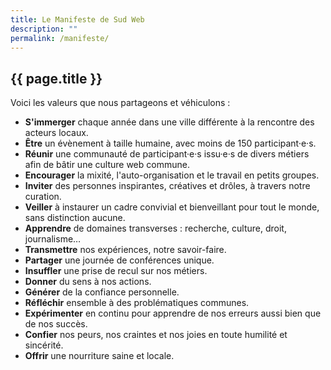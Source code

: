 ```yaml
---
title: Le Manifeste de Sud Web
description: ""
permalink: /manifeste/
---
```


<section class="section">
<div class="wrapper" markdown="1">

# {{ page.title }}

Voici les valeurs que nous partageons et véhiculons :

* **S'immerger** chaque année dans une ville différente à la rencontre des acteurs locaux.
* **Être** un évènement à taille humaine, avec moins de 150 participant·e·s.
* **Réunir** une communauté de participant·e·s issu·e·s de divers métiers afin de bâtir une culture web commune.
* **Encourager** la mixité, l'auto-organisation et le travail en petits groupes.
* **Inviter** des personnes inspirantes, créatives et drôles, à travers notre curation.
* **Veiller** à instaurer un cadre convivial et bienveillant pour tout le monde, sans distinction aucune.
* **Apprendre** de domaines transverses : recherche, culture, droit, journalisme…
* **Transmettre** nos expériences, notre savoir-faire.
* **Partager** une journée de conférences unique.
* **Insuffler** une prise de recul sur nos métiers.
* **Donner** du sens à nos actions.
* **Générer** de la confiance personnelle.
* **Réfléchir** ensemble à des problématiques communes.
* **Expérimenter** en continu pour apprendre de nos erreurs aussi bien que de nos succès.
* **Confier** nos peurs, nos craintes et nos joies en toute humilité et sincérité.
* **Offrir** une nourriture saine et locale.

</div>
</section>